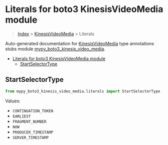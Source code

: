 # Literals for boto3 KinesisVideoMedia module

> [Index](../README.md) > [KinesisVideoMedia](./README.md) > Literals

Auto-generated documentation for [KinesisVideoMedia](https://boto3.amazonaws.com/v1/documentation/api/latest/reference/services/kinesis-video-media.html#KinesisVideoMedia)
type annotations stubs module [mypy_boto3_kinesis_video_media](https://pypi.org/project/mypy-boto3-kinesis-video-media/).

- [Literals for boto3 KinesisVideoMedia module](#literals-for-boto3-kinesisvideomedia-module)
  - [StartSelectorType](#startselectortype)

## StartSelectorType

```python
from mypy_boto3_kinesis_video_media.literals import StartSelectorType
```

Values:

- `CONTINUATION_TOKEN`
- `EARLIEST`
- `FRAGMENT_NUMBER`
- `NOW`
- `PRODUCER_TIMESTAMP`
- `SERVER_TIMESTAMP`
